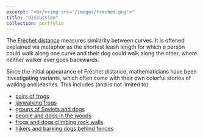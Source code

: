 ```yaml
---
excerpt: "<br/><img src='/images/frechet.png'>"
title: "discussion"
collection: portfolio
--- 
```

The [Fréchet distance](https://en.wikipedia.org/wiki/Fr%C3%A9chet_distance)
measures similarity between curves. It is oftened explained via metaphor as the
shortest leash length for which a person could walk along one curve and their
dog could walk along the other, where neither walker ever goes backwards.

Since the initial appearance of Fréchet distance, mathematicians have been
investigating variants, which often come with their own colorful stories of
walking and leashes. This includes (and is not limited to) 
<ul>
   <li>
      <a href="https://www.researchgate.net/profile/Thomas-Eiter-2/publication/228723178_Computing_Discrete_Frechet_Distance/links/5714d93908aebda86c0d1a7b/Computing-Discrete-Frechet-Distance.pdf" target="_blank">pairs of frogs</a>
    </li>
  <li>
    <a href="https://epubs.siam.org/doi/abs/10.1137/120865112" target="_blank">jaywalking frogs</a>
    </li>
  <li>
    <a href="https://link.springer.com/article/10.1007/s00454-017-9878-7"
    target="_blank">groups of Soviets and dogs</a>
    </li>
  <li>
    <a href="https://www.sciencedirect.com/science/article/pii/S0925772109000637"
    target="_blank">people and dogs in the woods</a>
    </li>
  <li>
    <a href="https://arxiv.org/abs/1906.08141"
    target="_blank">frogs and dogs climbing rock walls</a>
    </li>
  <li>
    <a href="https://arxiv.org/abs/2402.13159"
    target="_blank">hikers and barking dogs behind fences</a>
    </li>
</ul>
